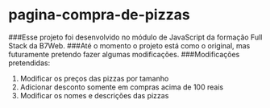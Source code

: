 # pagina-compra-de-pizzas
###Esse projeto foi desenvolvido no módulo de JavaScript da formação Full Stack da B7Web.
###Até o momento o projeto está como o original, mas futuramente pretendo fazer algumas modificações.
###Modificações pretendidas:
<ol>
<li>Modificar os preços das pizzas por tamanho</<li>
<li>Adicionar desconto somente em compras acima de 100 reais</<li>
<li>Modificar os nomes e descrições das pizzas</<li>
</ol>
